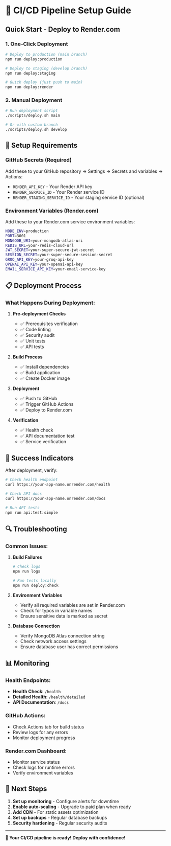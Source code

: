 # 🚀 CI/CD Pipeline Setup Guide

## Quick Start - Deploy to Render.com

### 1. One-Click Deployment

```bash
# Deploy to production (main branch)
npm run deploy:production

# Deploy to staging (develop branch)
npm run deploy:staging

# Quick deploy (just push to main)
npm run deploy:render
```

### 2. Manual Deployment

```bash
# Run deployment script
./scripts/deploy.sh main

# Or with custom branch
./scripts/deploy.sh develop
```

## 🔧 Setup Requirements

### GitHub Secrets (Required)
Add these to your GitHub repository → Settings → Secrets and variables → Actions:

- `RENDER_API_KEY` - Your Render API key
- `RENDER_SERVICE_ID` - Your Render service ID
- `RENDER_STAGING_SERVICE_ID` - Your staging service ID (optional)

### Environment Variables (Render.com)
Add these to your Render.com service environment variables:

```bash
NODE_ENV=production
PORT=3001
MONGODB_URI=your-mongodb-atlas-uri
REDIS_URL=your-redis-cloud-url
JWT_SECRET=your-super-secure-jwt-secret
SESSION_SECRET=your-super-secure-session-secret
GROQ_API_KEY=your-groq-api-key
OPENAI_API_KEY=your-openai-api-key
EMAIL_SERVICE_API_KEY=your-email-service-key
```

## 📋 Deployment Process

### What Happens During Deployment:

1. **Pre-deployment Checks**
   - ✅ Prerequisites verification
   - ✅ Code linting
   - ✅ Security audit
   - ✅ Unit tests
   - ✅ API tests

2. **Build Process**
   - ✅ Install dependencies
   - ✅ Build application
   - ✅ Create Docker image

3. **Deployment**
   - ✅ Push to GitHub
   - ✅ Trigger GitHub Actions
   - ✅ Deploy to Render.com

4. **Verification**
   - ✅ Health check
   - ✅ API documentation test
   - ✅ Service verification

## 🎯 Success Indicators

After deployment, verify:

```bash
# Check health endpoint
curl https://your-app-name.onrender.com/health

# Check API docs
curl https://your-app-name.onrender.com/docs

# Run API tests
npm run api:test:simple
```

## 🔍 Troubleshooting

### Common Issues:

1. **Build Failures**
   ```bash
   # Check logs
   npm run logs
   
   # Run tests locally
   npm run deploy:check
   ```

2. **Environment Variables**
   - Verify all required variables are set in Render.com
   - Check for typos in variable names
   - Ensure sensitive data is marked as secret

3. **Database Connection**
   - Verify MongoDB Atlas connection string
   - Check network access settings
   - Ensure database user has correct permissions

## 📊 Monitoring

### Health Endpoints:
- **Health Check**: `/health`
- **Detailed Health**: `/health/detailed`
- **API Documentation**: `/docs`

### GitHub Actions:
- Check Actions tab for build status
- Review logs for any errors
- Monitor deployment progress

### Render.com Dashboard:
- Monitor service status
- Check logs for runtime errors
- Verify environment variables

## 🚀 Next Steps

1. **Set up monitoring** - Configure alerts for downtime
2. **Enable auto-scaling** - Upgrade to paid plan when ready
3. **Add CDN** - For static assets optimization
4. **Set up backups** - Regular database backups
5. **Security hardening** - Regular security audits

---

**🎉 Your CI/CD pipeline is ready! Deploy with confidence!** 